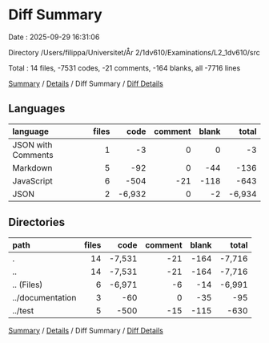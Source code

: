 # Diff Summary

Date : 2025-09-29 16:31:06

Directory /Users/filippa/Universitet/År 2/1dv610/Examinations/L2_1dv610/src

Total : 14 files,  -7531 codes, -21 comments, -164 blanks, all -7716 lines

[Summary](results.md) / [Details](details.md) / Diff Summary / [Diff Details](diff-details.md)

## Languages
| language | files | code | comment | blank | total |
| :--- | ---: | ---: | ---: | ---: | ---: |
| JSON with Comments | 1 | -3 | 0 | 0 | -3 |
| Markdown | 5 | -92 | 0 | -44 | -136 |
| JavaScript | 6 | -504 | -21 | -118 | -643 |
| JSON | 2 | -6,932 | 0 | -2 | -6,934 |

## Directories
| path | files | code | comment | blank | total |
| :--- | ---: | ---: | ---: | ---: | ---: |
| . | 14 | -7,531 | -21 | -164 | -7,716 |
| .. | 14 | -7,531 | -21 | -164 | -7,716 |
| .. (Files) | 6 | -6,971 | -6 | -14 | -6,991 |
| ../documentation | 3 | -60 | 0 | -35 | -95 |
| ../test | 5 | -500 | -15 | -115 | -630 |

[Summary](results.md) / [Details](details.md) / Diff Summary / [Diff Details](diff-details.md)
